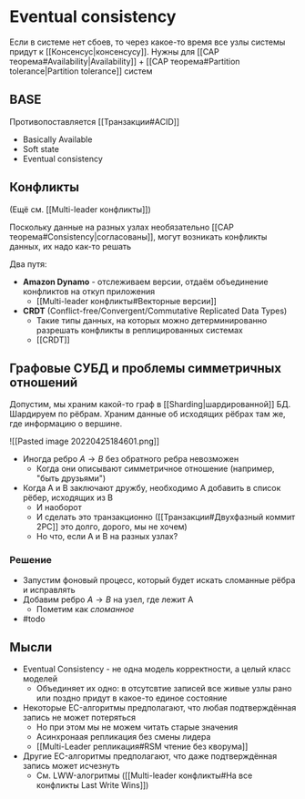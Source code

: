 # Eventual consistency
Если в системе нет сбоев, то через какое-то время все узлы системы придут к [[Консенсус|консенсусу]]. Нужны для [[CAP теорема#Availability|Availability]] + [[CAP теорема#Partition tolerance|Partition tolerance]] систем

## BASE
Противопоставляется [[Транзакции#ACID]] 

* Basically Available
* Soft state
* Eventual consistency

## Конфликты

(Ещё см. [[Multi-leader конфликты]])

Поскольку данные на разных узлах необязательно [[CAP теорема#Consistency|согласованы]], могут возникать конфликты данных, их надо как-то решать

Два путя:
* **Amazon Dynamo** - отслеживаем версии, отдаём объединение конфликтов на откуп приложения
	* [[Multi-leader конфликты#Векторные версии]]
* **CRDT** (Conflict-free/Convergent/Commutative Replicated Data Types)
	* Такие типы данных, на которых можно детерминированно разрешать конфликты в реплицированных системах
	* [[CRDT]]


## Графовые СУБД и проблемы симметричных отношений

Допустим, мы храним какой-то граф в [[Sharding|шардированной]] БД. Шардируем по рёбрам. Храним данные об исходящих рёбрах там же, где информацию о вершине.

![[Pasted image 20220425184601.png]]

* Иногда ребро $A \rightarrow B$ без обратного ребра невозможен
	* Когда они описывают симметричное отношение (например, "быть друзьями")
* Когда A и B заключают дружбу, необходимо A добавить в список рёбер, исходящих из B
	* И наоборот
	* И сделать это транзакционно ([[Транзакции#Двухфазный коммит 2PC]] это долго, дорого, мы не хочем)
	* Но что, если A и B на разных узлах?

### Решение

* Запустим фоновый процесс, который будет искать сломанные рёбра и исправлять
* Добавим ребро $A \rightarrow B$ на узел, где лежит A
	* Пометим как *сломанное*
* #todo

## Мысли

* Eventual Consistency - не одна модель корректности, а целый класс моделей
	* Объединяет их одно: в отсутсвтие записей все живые узлы рано или поздно придут в какое-то единое состояние
* Некоторые EC-алгоритмы предполагают, что любая подтверждённая запись не может потеряться
	* Но при этом мы не можем читать старые значения
	* Асинхронаая репликация без смены лидера
	* [[Multi-Leader репликация#RSM чтение без кворума]]
* Другие EC-алгоритмы предполагают, что даже подтверждённая запись может исчезнуть
	* См. LWW-алогритмы ([[Multi-leader конфликты#На все конфликты Last Write Wins]])